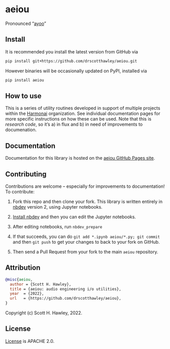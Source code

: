aeiou
================

<!-- WARNING: THIS FILE WAS AUTOGENERATED! DO NOT EDIT! -->

Pronounced “[ayoo](https://youtu.be/Hv6RbEOlqRo?t=24)”

## Install

It is recommended you install the latest version from GitHub via

``` sh
pip install git+https://github.com/drscotthawley/aeiou.git
```

However binaries will be occasionally updated on PyPI, installed via

``` sh
pip install aeiou
```

## How to use

This is a series of utility routines developed in support of multiple
projects within the [Harmonai](https://www.harmonai.org/) organization.
See individual documentation pages for more specific instructions on how
these can be used. Note that this is *research code*, so it’s a) in flux
and b) in need of improvements to documenation.

## Documentation

Documentation for this library is hosted on the [aeiou GitHub Pages
site](https://drscotthawley.github.io/aeiou/).

## Contributing

Contributions are welcome – especially for improvements to
documentation! To contribute:

1.  Fork this repo and then clone your fork. This library is written
    entirely in [nbdev](https://nbdev.fast.ai/) version 2, using Jupyter
    notebooks.

2.  [Install nbdev](https://nbdev.fast.ai/getting_started.html#install)
    and then you can edit the Jupyter notebooks.

3.  After editing notebooks, run `nbdev_prepare`

4.  If that succeeds, you can do
    `git add *.ipynb aeiou/*.py; git commit` and then `git push` to get
    your changes to back to your fork on GitHub.

5.  Then send a Pull Request from your fork to the main `aeiou`
    repository.

## Attribution

``` bibtex
@misc{aeiou,
  author = {Scott H. Hawley},
  title = {aeiou: audio engineering i/o utilities},
  year  = {2022},
  url   = {https://github.com/drscotthawley/aeiou},
}
```

Copyright (c) Scott H. Hawley, 2022.

## License

[License](https://github.com/drscotthawley/aeiou/blob/main/LICENSE) is
APACHE 2.0.
